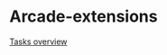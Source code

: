 # Arcade-extensions

[Tasks overview](https://github.com/dotnet/arcade/blob/master/Documentation/Projects/DevOps/Tasks/OnePager.md)